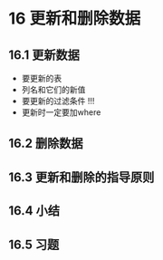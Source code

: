 # 16 更新和删除数据
## 16.1 更新数据
- 要更新的表
- 列名和它们的新值
- 要更新的过滤条件
!!!
- 更新时一定要加where
## 16.2 删除数据
## 16.3 更新和删除的指导原则
## 16.4 小结
## 16.5 习题
